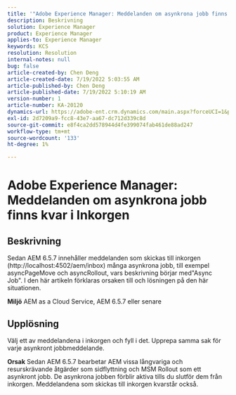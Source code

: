 ```yaml
---
title: '"Adobe Experience Manager: Meddelanden om asynkrona jobb finns kvar i Inkorgen'
description: Beskrivning
solution: Experience Manager
product: Experience Manager
applies-to: Experience Manager
keywords: KCS
resolution: Resolution
internal-notes: null
bug: false
article-created-by: Chen Deng
article-created-date: 7/19/2022 5:03:55 AM
article-published-by: Chen Deng
article-published-date: 7/19/2022 5:10:19 AM
version-number: 1
article-number: KA-20120
dynamics-url: https://adobe-ent.crm.dynamics.com/main.aspx?forceUCI=1&pagetype=entityrecord&etn=knowledgearticle&id=2971772b-2007-ed11-82e4-00224808e5cc
exl-id: 2d7209a9-fcc8-43e7-aa67-dc712d339c8d
source-git-commit: e8f4ca2dd578944d4fe399074fab461de88ad247
workflow-type: tm+mt
source-wordcount: '133'
ht-degree: 1%

---
```


# Adobe Experience Manager: Meddelanden om asynkrona jobb finns kvar i Inkorgen

## Beskrivning


Sedan AEM 6.5.7 innehåller meddelanden som skickas till inkorgen (http://localhost:4502/aem/inbox) många asynkrona jobb, till exempel asyncPageMove och asyncRollout, vars beskrivning börjar med&quot;Async Job&quot;.
I den här artikeln förklaras orsaken till och lösningen på den här situationen.

<b>Miljö</b>
AEM as a Cloud Service, AEM 6.5.7 eller senare


## Upplösning


Välj ett av meddelandena i inkorgen och fyll i det. Upprepa samma sak för varje asynkront jobbmeddelande.

<b>Orsak</b>
Sedan AEM 6.5.7 bearbetar AEM vissa långvariga och resurskrävande åtgärder som sidflyttning och MSM Rollout som ett asynkront jobb. De asynkrona jobben förblir aktiva tills du slutför dem från inkorgen. Meddelandena som skickas till inkorgen kvarstår också.
